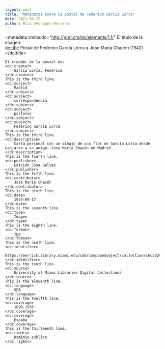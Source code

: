 ```yaml
---
layout: post
title: "Metadatos sobre la postal de Federico García Lorca"
date: 2021-09-22
author: Mila Dvorquez-Herrera
---
```

<?xml version="1.0"?>
<metadata
    xmlns:dc="http://purl.org/dc/elements/1.1/"
    El título de la imagen:       
    <dc:title> 
        Postal de Federico García Lorca a Jose María Chacón (1942)
    </dc:title> 
    
    El creador de la postal es:
    <dc:creator> 
        García Lorca, Federico
    </dc:creator> 
    This is the third line.
    <dc:subject> 
        Madrid
    </dc:subject>
    <dc:subject> 
        correspondencia
    </dc:subject>
    <dc:subject> 
        postales
    </dc:subject>
    <dc:subject> 
        Federico García Lorca
    </dc:subject>
    This is the third line. 
    <dc:description> 
        Carta personal con un dibujo de una flor de García Lorca desde Lanjaron a su amigo, Jose María Chacón en Madrid
    </dc:description>
    This is the fourth line.
    <dc:publisher> 
        Edición Jose Galvez
    </dc:publisher>
    This is the fifth line.
    <dc:contributor> 
        Jose María Chacón
    </dc:contributor>
    This is the sixth line.
    <dc:date> 
        1924-09-17
    </dc:date>
    This is the seventh line.
    <dc:type> 
        Imagen
    </dc:type>
    This is the eighth line. 
    <dc:format> 
        jpg
    </dc:format>
    This is the ninth line. 
    <dc:identifier> 
        https://merrick.library.miami.edu/cdm/compoundobject/collection/chc5324/id/31/rec/19
    </dc:identifier>
    This is the tenth line. 
    <dc:source> 
        University of Miami Libraries Digital Collections
    </dc:source>
    This is the eleventh line. 
    <dc:language> 
        SPA
    </dc:language>
    This is the twelfth line.
    <dc:coverage> 
        1898-1936
    </dc:coverage>
    <dc:coverage> 
        España
    </dc:coverage>
    This is the thirteenth line. 
    <dc:rights> 
        Dominio público
    </dc:rights>
   
    

</metadata>
